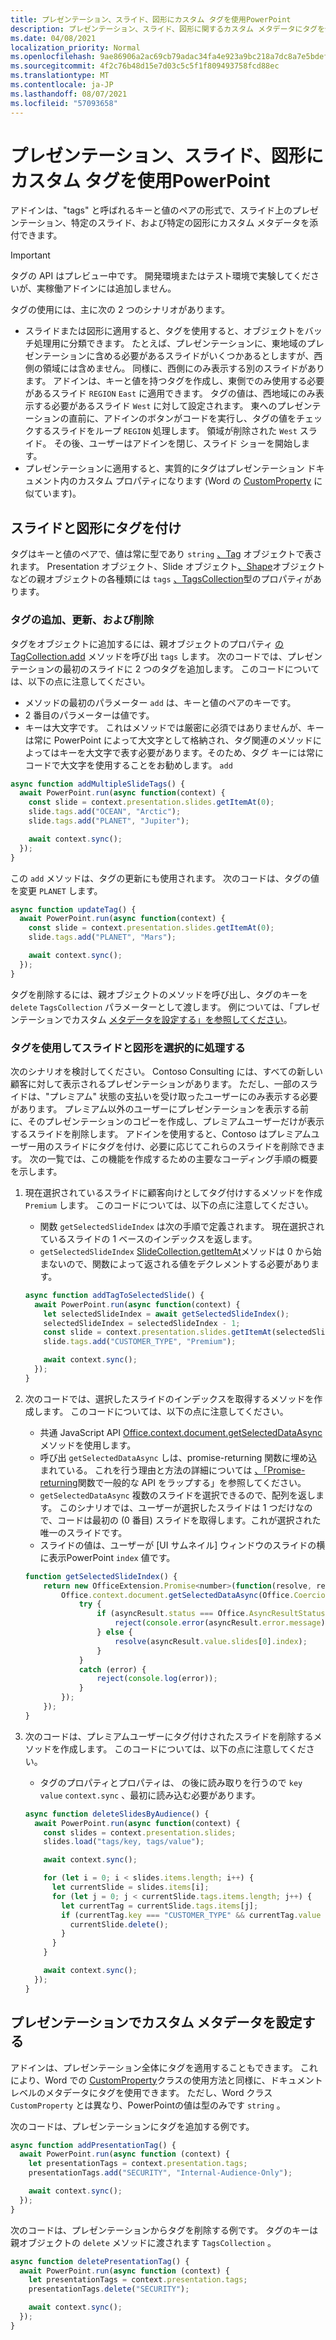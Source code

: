 ```yaml
---
title: プレゼンテーション、スライド、図形にカスタム タグを使用PowerPoint
description: プレゼンテーション、スライド、図形に関するカスタム メタデータにタグを使用する方法について説明します。
ms.date: 04/08/2021
localization_priority: Normal
ms.openlocfilehash: 9ae86906a2ac69cb79adac34fa4e923a9bc218a7dc8a7e5bdefd63300b589da5
ms.sourcegitcommit: 4f2c76b48d15e7d03c5c5f1f809493758fcd88ec
ms.translationtype: MT
ms.contentlocale: ja-JP
ms.lasthandoff: 08/07/2021
ms.locfileid: "57093658"
---
```

# <a name="use-custom-tags-for-presentations-slides-and-shapes-in-powerpoint"></a>プレゼンテーション、スライド、図形にカスタム タグを使用PowerPoint

アドインは、"tags" と呼ばれるキーと値のペアの形式で、スライド上のプレゼンテーション、特定のスライド、および特定の図形にカスタム メタデータを添付できます。

> [!IMPORTANT]
> タグの API はプレビュー中です。 開発環境またはテスト環境で実験してくださいが、実稼働アドインには追加しません。

タグの使用には、主に次の 2 つのシナリオがあります。

- スライドまたは図形に適用すると、タグを使用すると、オブジェクトをバッチ処理用に分類できます。 たとえば、プレゼンテーションに、東地域のプレゼンテーションに含める必要があるスライドがいくつかあるとしますが、西側の領域には含めません。 同様に、西側にのみ表示する別のスライドがあります。 アドインは、キーと値を持つタグを作成し、東側でのみ使用する必要があるスライド `REGION` `East` に適用できます。 タグの値は、西地域にのみ表示する必要があるスライド `West` に対して設定されます。 東へのプレゼンテーションの直前に、アドインのボタンがコードを実行し、タグの値をチェックするスライドをループ `REGION` 処理します。 領域が削除された `West` スライド。 その後、ユーザーはアドインを閉じ、スライド ショーを開始します。
- プレゼンテーションに適用すると、実質的にタグはプレゼンテーション ドキュメント内のカスタム プロパティになります (Word の [CustomProperty](/javascript/api/word/word.customproperty) に似ています)。

## <a name="tag-slides-and-shapes"></a>スライドと図形にタグを付け

タグはキーと値のペアで、値は常に型であり `string` [、Tag](/javascript/api/powerpoint/powerpoint.tag) オブジェクトで表されます。 Presentation オブジェクト、Slide オブジェクト[](/javascript/api/powerpoint/powerpoint.slide)[、Shape](/javascript/api/powerpoint/powerpoint.presentation)オブジェクトなどの親オブジェクト[](/javascript/api/powerpoint/powerpoint.shape)の各種類には `tags` [、TagsCollection](/javascript/api/powerpoint/powerpoint.tagcollection)型のプロパティがあります。

### <a name="add-update-and-delete-tags"></a>タグの追加、更新、および削除

タグをオブジェクトに追加するには、親オブジェクトのプロパティ [の TagCollection.add](/javascript/api/powerpoint/powerpoint.tagcollection#add_key__value_) メソッドを呼び出 `tags` します。 次のコードでは、プレゼンテーションの最初のスライドに 2 つのタグを追加します。 このコードについては、以下の点に注意してください。

- メソッドの最初のパラメーター `add` は、キーと値のペアのキーです。 
- 2 番目のパラメーターは値です。
- キーは大文字です。 これはメソッドでは厳密に必須ではありませんが、キーは常に PowerPoint によって大文字として格納され、タグ関連のメソッドによってはキーを大文字で表す必要があります。そのため、タグ キーには常にコードで大文字を使用することをお勧めします。 `add` 

```javascript
async function addMultipleSlideTags() {
  await PowerPoint.run(async function(context) {
    const slide = context.presentation.slides.getItemAt(0);
    slide.tags.add("OCEAN", "Arctic");
    slide.tags.add("PLANET", "Jupiter");

    await context.sync();
  });
}
```

この `add` メソッドは、タグの更新にも使用されます。 次のコードは、タグの値を変更 `PLANET` します。

```javascript
async function updateTag() {
  await PowerPoint.run(async function(context) {
    const slide = context.presentation.slides.getItemAt(0);
    slide.tags.add("PLANET", "Mars");

    await context.sync();
  });
}
```

タグを削除するには、親オブジェクトのメソッドを呼び出し、タグのキーを `delete` `TagsCollection` パラメーターとして渡します。 例については、「プレゼンテーションでカスタム [メタデータを設定する」を参照してください](#set-custom-metadata-on-the-presentation)。

### <a name="use-tags-to-selectively-process-slides-and-shapes"></a>タグを使用してスライドと図形を選択的に処理する

次のシナリオを検討してください。 Contoso Consulting には、すべての新しい顧客に対して表示されるプレゼンテーションがあります。 ただし、一部のスライドは、"プレミアム" 状態の支払いを受け取ったユーザーにのみ表示する必要があります。 プレミアム以外のユーザーにプレゼンテーションを表示する前に、そのプレゼンテーションのコピーを作成し、プレミアムユーザーだけが表示するスライドを削除します。 アドインを使用すると、Contoso はプレミアムユーザー用のスライドにタグを付け、必要に応じてこれらのスライドを削除できます。 次の一覧では、この機能を作成するための主要なコーディング手順の概要を示します。

1. 現在選択されているスライドに顧客向けとしてタグ付けするメソッドを作成 `Premium` します。 このコードについては、以下の点に注意してください。

    - 関数 `getSelectedSlideIndex` は次の手順で定義されます。 現在選択されているスライドの 1 ベースのインデックスを返します。
    - `getSelectedSlideIndex` [SlideCollection.getItemAt](/javascript/api/powerpoint/powerpoint.slidecollection#getItemAt_index_)メソッドは 0 から始まないので、関数によって返される値をデクレメントする必要があります。

    ```javascript
    async function addTagToSelectedSlide() {
      await PowerPoint.run(async function(context) {
        let selectedSlideIndex = await getSelectedSlideIndex();
        selectedSlideIndex = selectedSlideIndex - 1;
        const slide = context.presentation.slides.getItemAt(selectedSlideIndex);
        slide.tags.add("CUSTOMER_TYPE", "Premium");
    
        await context.sync();
      });
    }
    ```

2. 次のコードでは、選択したスライドのインデックスを取得するメソッドを作成します。 このコードについては、以下の点に注意してください。

    - 共通 JavaScript API [Office.context.document.getSelectedDataAsync](/javascript/api/office/office.document#getSelectedDataAsync_coercionType__callback_) メソッドを使用します。
    - 呼び出 `getSelectedDataAsync` しは、promise-returning 関数に埋め込まれている。 これを行う理由と方法の詳細については [、「Promise-returning](../develop/asynchronous-programming-in-office-add-ins.md#wrap-common-apis-in-promise-returning-functions)関数で一般的な API をラップする」を参照してください。
    - `getSelectedDataAsync` 複数のスライドを選択できるので、配列を返します。 このシナリオでは、ユーザーが選択したスライドは 1 つだけなので、コードは最初の (0 番目) スライドを取得します。これが選択された唯一のスライドです。
    - スライドの値は、ユーザーが [UI サムネイル] ウィンドウのスライドの横に表示PowerPoint `index` 値です。

    ```javascript
    function getSelectedSlideIndex() {
        return new OfficeExtension.Promise<number>(function(resolve, reject) {
            Office.context.document.getSelectedDataAsync(Office.CoercionType.SlideRange, function(asyncResult) {
                try {
                    if (asyncResult.status === Office.AsyncResultStatus.Failed) {
                        reject(console.error(asyncResult.error.message));
                    } else {
                        resolve(asyncResult.value.slides[0].index);
                    }
                } 
                catch (error) {
                    reject(console.log(error));
                }
            });
        });
    }
    ```

3. 次のコードは、プレミアムユーザーにタグ付けされたスライドを削除するメソッドを作成します。 このコードについては、以下の点に注意してください。

    - タグのプロパティとプロパティは、 の後に読み取りを行うので `key` `value` `context.sync` 、最初に読み込む必要があります。

    ```javascript
    async function deleteSlidesByAudience() {
      await PowerPoint.run(async function(context) {
        const slides = context.presentation.slides;
        slides.load("tags/key, tags/value");
    
        await context.sync();
    
        for (let i = 0; i < slides.items.length; i++) {
          let currentSlide = slides.items[i];
          for (let j = 0; j < currentSlide.tags.items.length; j++) {
            let currentTag = currentSlide.tags.items[j];
            if (currentTag.key === "CUSTOMER_TYPE" && currentTag.value === "Premium") {
              currentSlide.delete();
            }
          }
        }
    
        await context.sync();
      });
    }
    ```

## <a name="set-custom-metadata-on-the-presentation"></a>プレゼンテーションでカスタム メタデータを設定する

アドインは、プレゼンテーション全体にタグを適用することもできます。 これにより、Word での [CustomProperty](/javascript/api/word/word.customproperty)クラスの使用方法と同様に、ドキュメント レベルのメタデータにタグを使用できます。 ただし、Word クラス `CustomProperty` とは異なり、PowerPointの値は型のみです `string` 。

次のコードは、プレゼンテーションにタグを追加する例です。 

```javascript
async function addPresentationTag() {
  await PowerPoint.run(async function (context) {
    let presentationTags = context.presentation.tags;
    presentationTags.add("SECURITY", "Internal-Audience-Only");

    await context.sync();
  });
}
```

次のコードは、プレゼンテーションからタグを削除する例です。 タグのキーは親オブジェクトの `delete` メソッドに渡されます `TagsCollection` 。

```javascript
async function deletePresentationTag() {
  await PowerPoint.run(async function (context) {
    let presentationTags = context.presentation.tags;
    presentationTags.delete("SECURITY");

    await context.sync();
  });
}
```
